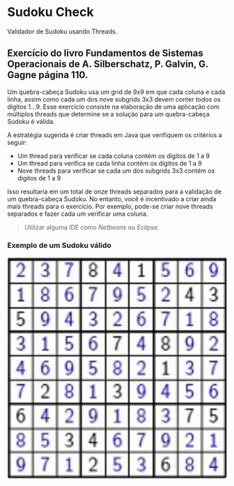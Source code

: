 # Sudoku Check
Validador de Sudoku usando Threads.

## Exercício do livro Fundamentos de Sistemas Operacionais de A. Silberschatz, P. Galvin, G. Gagne página 110.

Um quebra-cabeça Sudoku usa um grid de 9x9 em que cada coluna e cada linha, assim como cada um dos nove subgrids 3x3 devem conter todos os dígitos 1...9. 
Esse exercício consiste na elaboração de uma aplicação com múltiplos threads que determine se a solução para um quebra-cabeça Sudoku é válida.

A estratégia sugerida é criar threads em Java que verifiquem os critérios a seguir:
- Um thread para verificar se cada coluna contém os dígitos de 1 a 9
- Um thread para verifica se cada linha contém os dígitos de 1 a 9
- Nove threads para verificar se cada um dos subgrids 3x3 contém os dígitos de 1 a 9


Isso resultaria em um total de onze threads separados para a validação de um quebra-cabeça Sudoku. No entanto, você é incentivado a criar ainda mais threads para o exercício. Por exemplo, pode-se criar nove threads separados e fazer cada um verificar uma coluna.

> Utilizar alguma IDE como *Netbeans* ou *Eclipse*.

### Exemplo de um Sudoku válido

![Sudoku Valido](README/img/sudoku.png)